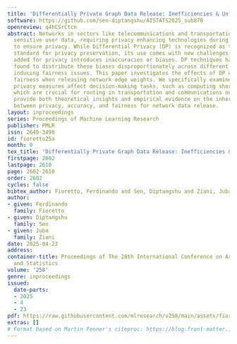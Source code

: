 ```yaml
---
title: 'Differentially Private Graph Data Release: Inefficiencies & Unfairness'
software: https://github.com/sen-diptangshu/AISTATS2025_sub878
openreview: q4hCSrCtcn
abstract: Networks in sectors like telecommunications and transportation often contain
  sensitive user data, requiring privacy enhancing technologies during data release
  to ensure privacy. While Differential Privacy (DP) is recognized as the leading
  standard for privacy preservation, its use comes with new challenges, as the noise
  added for privacy introduces inaccuracies or biases. DP techniques have also been
  found to distribute these biases disproportionately across different populations,
  inducing fairness issues. This paper investigates the effects of DP on bias and
  fairness when releasing network edge weights. We specifically examine how these
  privacy measures affect decision-making tasks, such as computing shortest paths,
  which are crucial for routing in transportation and communications networks, and
  provide both theoretical insights and empirical evidence on the inherent trade-offs
  between privacy, accuracy, and fairness for network data release.
layout: inproceedings
series: Proceedings of Machine Learning Research
publisher: PMLR
issn: 2640-3498
id: fioretto25a
month: 0
tex_title: 'Differentially Private Graph Data Release: Inefficiencies & Unfairness'
firstpage: 2602
lastpage: 2610
page: 2602-2610
order: 2602
cycles: false
bibtex_author: Fioretto, Ferdinando and Sen, Diptangshu and Ziani, Juba
author:
- given: Ferdinando
  family: Fioretto
- given: Diptangshu
  family: Sen
- given: Juba
  family: Ziani
date: 2025-04-23
address:
container-title: Proceedings of The 28th International Conference on Artificial Intelligence
  and Statistics
volume: '258'
genre: inproceedings
issued:
  date-parts:
  - 2025
  - 4
  - 23
pdf: https://raw.githubusercontent.com/mlresearch/v258/main/assets/fioretto25a/fioretto25a.pdf
extras: []
# Format based on Martin Fenner's citeproc: https://blog.front-matter.io/posts/citeproc-yaml-for-bibliographies/
---
```


